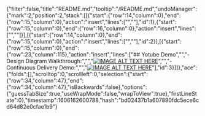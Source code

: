 {"filter":false,"title":"README.md","tooltip":"/README.md","undoManager":{"mark":2,"position":2,"stack":[[{"start":{"row":14,"column":0},"end":{"row":15,"column":0},"action":"insert","lines":["",""],"id":1},{"start":{"row":15,"column":0},"end":{"row":16,"column":0},"action":"insert","lines":["",""]}],[{"start":{"row":14,"column":0},"end":{"row":15,"column":0},"action":"insert","lines":["",""],"id":2}],[{"start":{"row":15,"column":0},"end":{"row":23,"column":115},"action":"insert","lines":["## Yotube Demo","","- Design Diagram Walkthrough:","","[![IMAGE ALT TEXT HERE](https://img.youtube.com/vi/JpU8HdnKdXY/0.jpg)](https://www.youtube.com/watch?v=JpU8HdnKdXY)","","- Continuous Delivery Demo:","","[![IMAGE ALT TEXT HERE](https://img.youtube.com/vi/TBxInq4186A/0.jpg)](https://www.youtube.com/watch?v=TBxInq4186A)"],"id":3}]]},"ace":{"folds":[],"scrolltop":0,"scrollleft":0,"selection":{"start":{"row":34,"column":47},"end":{"row":34,"column":47},"isBackwards":false},"options":{"guessTabSize":true,"useWrapMode":false,"wrapToView":true},"firstLineState":0},"timestamp":1606162600788,"hash":"bd02437b1a607890fdc5ece6cd64d82e0cfae1b9"}